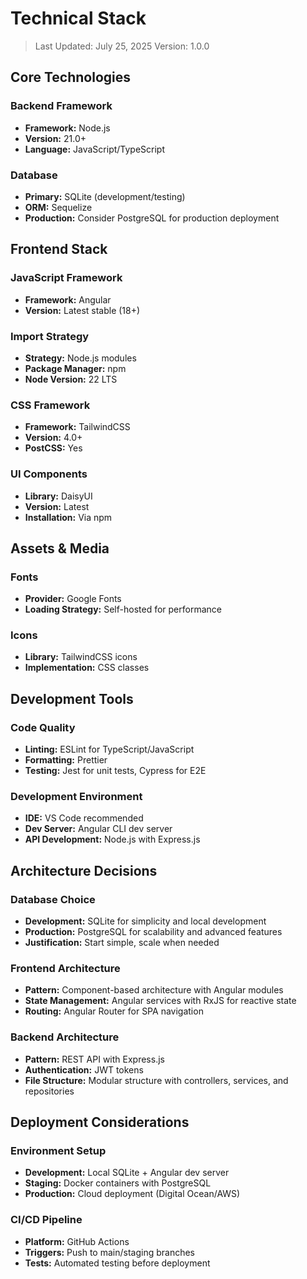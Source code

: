 # Technical Stack

> Last Updated: July 25, 2025
> Version: 1.0.0

## Core Technologies

### Backend Framework
- **Framework:** Node.js
- **Version:** 21.0+
- **Language:** JavaScript/TypeScript

### Database
- **Primary:** SQLite (development/testing)
- **ORM:** Sequelize
- **Production:** Consider PostgreSQL for production deployment

## Frontend Stack

### JavaScript Framework
- **Framework:** Angular
- **Version:** Latest stable (18+)

### Import Strategy
- **Strategy:** Node.js modules
- **Package Manager:** npm
- **Node Version:** 22 LTS

### CSS Framework
- **Framework:** TailwindCSS
- **Version:** 4.0+
- **PostCSS:** Yes

### UI Components
- **Library:** DaisyUI
- **Version:** Latest
- **Installation:** Via npm

## Assets & Media

### Fonts
- **Provider:** Google Fonts
- **Loading Strategy:** Self-hosted for performance

### Icons
- **Library:** TailwindCSS icons
- **Implementation:** CSS classes

## Development Tools

### Code Quality
- **Linting:** ESLint for TypeScript/JavaScript
- **Formatting:** Prettier
- **Testing:** Jest for unit tests, Cypress for E2E

### Development Environment
- **IDE:** VS Code recommended
- **Dev Server:** Angular CLI dev server
- **API Development:** Node.js with Express.js

## Architecture Decisions

### Database Choice
- **Development:** SQLite for simplicity and local development
- **Production:** PostgreSQL for scalability and advanced features
- **Justification:** Start simple, scale when needed

### Frontend Architecture
- **Pattern:** Component-based architecture with Angular modules
- **State Management:** Angular services with RxJS for reactive state
- **Routing:** Angular Router for SPA navigation

### Backend Architecture
- **Pattern:** REST API with Express.js
- **Authentication:** JWT tokens
- **File Structure:** Modular structure with controllers, services, and repositories

## Deployment Considerations

### Environment Setup
- **Development:** Local SQLite + Angular dev server
- **Staging:** Docker containers with PostgreSQL
- **Production:** Cloud deployment (Digital Ocean/AWS)

### CI/CD Pipeline
- **Platform:** GitHub Actions
- **Triggers:** Push to main/staging branches
- **Tests:** Automated testing before deployment
